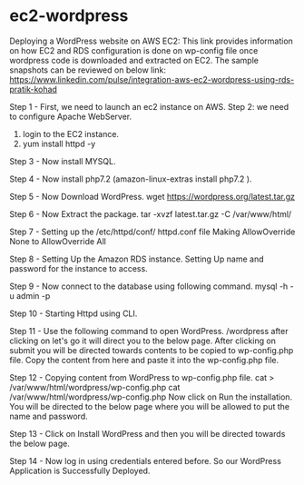 # ec2-wordpress
Deploying a WordPress website on AWS EC2:
This link provides information on how EC2 and RDS configuration is done on wp-config file once wordpress code is downloaded and extracted on EC2. The sample snapshots can be reviewed on below link:
https://www.linkedin.com/pulse/integration-aws-ec2-wordpress-using-rds-pratik-kohad

Step 1 - First, we need to launch an ec2 instance on AWS.
Step 2: we need to configure Apache WebServer.
  1. login to the EC2 instance.
  2. yum install httpd -y 
  
Step 3 -  Now install MYSQL.

Step 4 -  Now install php7.2 (amazon-linux-extras install php7.2 ).

Step 5 - Now Download WordPress.
  wget https://wordpress.org/latest.tar.gz
  
Step 6 - Now Extract the package.
  tar -xvzf latest.tar.gz -C  /var/www/html/
  
Step 7 - Setting up the /etc/httpd/conf/ httpd.conf file
  Making AllowOverride None to AllowOverride All
  
Step 8 - Setting Up the Amazon RDS instance.
  Setting Up name and password for the instance to access.
  
Step 9 - Now connect to the database using following command.
  mysql -h <endpoints of RDS INSTANCE> -u admin -p
  
Step 10 - Starting Httpd using CLI.

Step 11 - Use the following command to open WordPress.
  <IP>/wordpress
  after clicking on let's go it will direct you to the below page.
  After clicking on submit you will be directed towards contents to be copied to wp-config.php file.
  Copy the content from here and paste it into the wp-config.php file.
  
Step 12 - Copying content from WordPress to wp-config.php file.
  cat > /var/www/html/wordpress/wp-config.php
  cat /var/www/html/wordpress/wp-config.php
  Now click on Run the installation.
  You will be directed to the below page where you will be allowed to put the name and password.
  
Step 13 - Click on Install WordPress and then you will be directed towards the below page.

Step 14 - Now log in using credentials entered before.
  So our WordPress Application is Successfully Deployed.



